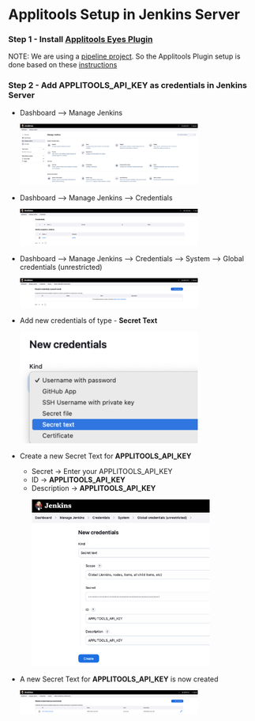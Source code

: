 # Applitools Setup in Jenkins Server

### Step 1 - Install [**Applitools Eyes Plugin**](https://plugins.jenkins.io/applitools-eyes/)

NOTE: We are using a [pipeline project](../JenkinsFile). So the Applitools Plugin setup is done based on these [instructions](https://plugins.jenkins.io/applitools-eyes/#plugin-content-in-case-of-a-pipeline-project)
    
### Step 2 - Add APPLITOOLS_API_KEY as credentials in Jenkins Server

* Dashboard --> Manage Jenkins 

    <p>
      <img src="ApplitoolsConfiguration/1.%20ManageJenkins.png" width="360" alt="accessibility text">
    </p>

* Dashboard --> Manage Jenkins --> Credentials
    <p>
      <img src="ApplitoolsConfiguration/2.%20System_GlobalCredentials.png" width="360" alt="accessibility text">
    </p>

* Dashboard --> Manage Jenkins --> Credentials --> System --> Global credentials (unrestricted)

    <p>
      <img src="ApplitoolsConfiguration/3.%20AddCredentials.png" width="360" alt="accessibility text">
    </p>

* Add new credentials of type - **Secret Text**
    <p>
      <img src="ApplitoolsConfiguration/4.%20SecretText.png" width="360" alt="accessibility text">
    </p>

* Create a new Secret Text for **APPLITOOLS_API_KEY**
  * Secret -> Enter your APPLITOOLS_API_KEY
  * ID -> **APPLITOOLS_API_KEY**
  * Description -> **APPLITOOLS_API_KEY**
      <p>
        <img src="ApplitoolsConfiguration/5.%20AddSecretKey.png" width="360" alt="accessibility text">
      </p>

* A new Secret Text for **APPLITOOLS_API_KEY** is now created
      <p>
        <img src="ApplitoolsConfiguration/6.%20KeyIsAdded.png" width="360" alt="accessibility text">
      </p>
